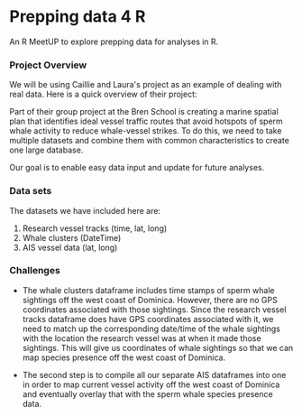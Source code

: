 # Prepping data 4 R 

An R MeetUP to explore prepping data for analyses in R.

### Project Overview

We will be using Caillie and Laura's project as an example of dealing with real data. Here is a quick overview of their project:

Part of their group project at the Bren School is creating a marine spatial plan that identifies ideal vessel traffic routes that avoid hotspots of sperm whale activity to reduce whale-vessel strikes. To do this, we need to take multiple datasets and combine them with common characteristics to create one large database. 

Our goal is to enable easy data input and update for future analyses. 

### Data sets

The datasets we have included here are: 

1. Research vessel tracks (time, lat, long)
2. Whale clusters (DateTime)
3. AIS vessel data (lat, long)

### Challenges

- The whale clusters dataframe includes time stamps of sperm whale sightings off the west coast of Dominica. However, there are no GPS coordinates associated with those sightings. Since the research vessel tracks dataframe does have GPS coordinates associated with it, we need to match up the corresponding date/time of the whale sightings with the location the research vessel was at when it made those sightings. This will give us coordinates of whale sightings so that we can map species presence off the west coast of Dominica.

- The second step is to compile all our separate AIS dataframes into one in order to map current vessel activity off the west coast of Dominica and eventually overlay that with the sperm whale species presence data.
